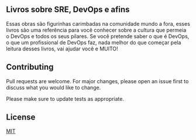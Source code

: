 ## Livros sobre SRE, DevOps e afins

Essas obras são figurinhas carimbadas na comunidade mundo a fora, esses livros são uma referência para você conhecer sobre a cultura que permeia o DevOps e todos os seus pilares. Se você pretende saber o que é DevOps, o que um profissional de DevOps faz, nada melhor do que começar pela leitura desses livros, vai ajudar você e MUITO!

## Contributing
Pull requests are welcome. For major changes, please open an issue first to discuss what you would like to change.

Please make sure to update tests as appropriate.

## License
[MIT](https://choosealicense.com/licenses/mit/)
